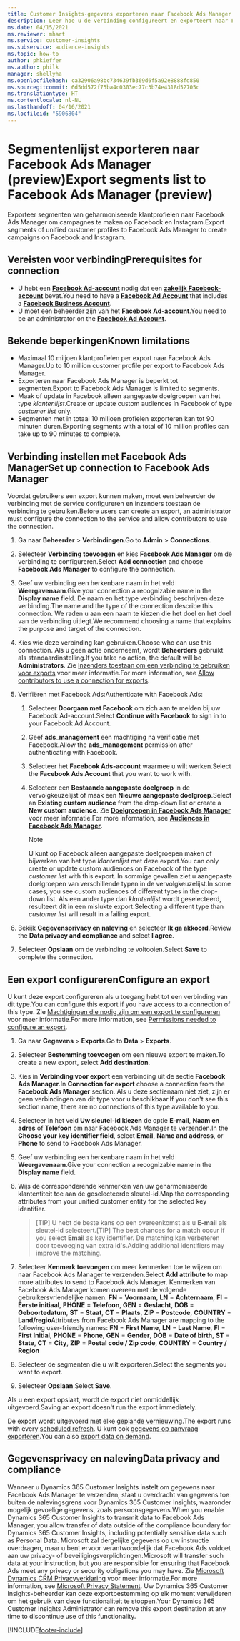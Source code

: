 ```yaml
---
title: Customer Insights-gegevens exporteren naar Facebook Ads Manager
description: Leer hoe u de verbinding configureert en exporteert naar Facebook Ads Manager.
ms.date: 04/15/2021
ms.reviewer: mhart
ms.service: customer-insights
ms.subservice: audience-insights
ms.topic: how-to
author: phkieffer
ms.author: philk
manager: shellyha
ms.openlocfilehash: ca32906a98bc734639fb369d6f5a92e8888fd850
ms.sourcegitcommit: 6d5dd572f75ba4c0303ec77c3b74e4318d52705c
ms.translationtype: HT
ms.contentlocale: nl-NL
ms.lasthandoff: 04/16/2021
ms.locfileid: "5906804"
---
```

# <a name="export-segments-list-to-facebook-ads-manager-preview"></a><span data-ttu-id="ce248-103">Segmentenlijst exporteren naar Facebook Ads Manager (preview)</span><span class="sxs-lookup"><span data-stu-id="ce248-103">Export segments list to Facebook Ads Manager (preview)</span></span>

<span data-ttu-id="ce248-104">Exporteer segmenten van geharmoniseerde klantprofielen naar Facebook Ads Manager om campagnes te maken op Facebook en Instagram.</span><span class="sxs-lookup"><span data-stu-id="ce248-104">Export segments of unified customer profiles to Facebook Ads Manager to create campaigns on Facebook and Instagram.</span></span>

## <a name="prerequisites-for-connection"></a><span data-ttu-id="ce248-105">Vereisten voor verbinding</span><span class="sxs-lookup"><span data-stu-id="ce248-105">Prerequisites for connection</span></span>

- <span data-ttu-id="ce248-106">U hebt een [**Facebook Ad-account**](https://www.facebook.com/business/learn/lessons/step-by-step-ads-manager-account) nodig dat een [**zakelijk Facebook-account**](https://business.facebook.com/) bevat.</span><span class="sxs-lookup"><span data-stu-id="ce248-106">You need to have a [**Facebook Ad Account**](https://www.facebook.com/business/learn/lessons/step-by-step-ads-manager-account) that includes a [**Facebook Business Account**](https://business.facebook.com/).</span></span>
- <span data-ttu-id="ce248-107">U moet een beheerder zijn van het [**Facebook Ad-account**](https://www.facebook.com/business/learn/lessons/step-by-step-ads-manager-account).</span><span class="sxs-lookup"><span data-stu-id="ce248-107">You need to be an administrator on the [**Facebook Ad Account**](https://www.facebook.com/business/learn/lessons/step-by-step-ads-manager-account).</span></span>

## <a name="known-limitations"></a><span data-ttu-id="ce248-108">Bekende beperkingen</span><span class="sxs-lookup"><span data-stu-id="ce248-108">Known limitations</span></span>

- <span data-ttu-id="ce248-109">Maximaal 10 miljoen klantprofielen per export naar Facebook Ads Manager.</span><span class="sxs-lookup"><span data-stu-id="ce248-109">Up to 10 million customer profile per export to Facebook Ads Manager.</span></span>
- <span data-ttu-id="ce248-110">Exporteren naar Facebook Ads Manager is beperkt tot segmenten.</span><span class="sxs-lookup"><span data-stu-id="ce248-110">Export to Facebook Ads Manager is limited to segments.</span></span>
- <span data-ttu-id="ce248-111">Maak of update in Facebook alleen aangepaste doelgroepen van het type *klantenlijst*.</span><span class="sxs-lookup"><span data-stu-id="ce248-111">Create or update custom audiences in Facebook of type *customer list* only.</span></span>
- <span data-ttu-id="ce248-112">Segmenten met in totaal 10 miljoen profielen exporteren kan tot 90 minuten duren.</span><span class="sxs-lookup"><span data-stu-id="ce248-112">Exporting segments with a total of 10 million profiles can take up to 90 minutes to complete.</span></span>

## <a name="set-up-connection-to-facebook-ads-manager"></a><span data-ttu-id="ce248-113">Verbinding instellen met Facebook Ads Manager</span><span class="sxs-lookup"><span data-stu-id="ce248-113">Set up connection to Facebook Ads Manager</span></span>

<span data-ttu-id="ce248-114">Voordat gebruikers een export kunnen maken, moet een beheerder de verbinding met de service configureren en inzenders toestaan de verbinding te gebruiken.</span><span class="sxs-lookup"><span data-stu-id="ce248-114">Before users can create an export, an administrator must configure the connection to the service and allow contributors to use the connection.</span></span>

1. <span data-ttu-id="ce248-115">Ga naar **Beheerder** > **Verbindingen**.</span><span class="sxs-lookup"><span data-stu-id="ce248-115">Go to **Admin** > **Connections**.</span></span>

1. <span data-ttu-id="ce248-116">Selecteer **Verbinding toevoegen** en kies **Facebook Ads Manager** om de verbinding te configureren.</span><span class="sxs-lookup"><span data-stu-id="ce248-116">Select **Add connection** and choose **Facebook Ads Manager** to configure the connection.</span></span>

1. <span data-ttu-id="ce248-117">Geef uw verbinding een herkenbare naam in het veld **Weergavenaam**.</span><span class="sxs-lookup"><span data-stu-id="ce248-117">Give your connection a recognizable name in the **Display name** field.</span></span> <span data-ttu-id="ce248-118">De naam en het type verbinding beschrijven deze verbinding.</span><span class="sxs-lookup"><span data-stu-id="ce248-118">The name and the type of the connection describe this connection.</span></span> <span data-ttu-id="ce248-119">We raden u aan een naam te kiezen die het doel en het doel van de verbinding uitlegt.</span><span class="sxs-lookup"><span data-stu-id="ce248-119">We recommend choosing a name that explains the purpose and target of the connection.</span></span>

1. <span data-ttu-id="ce248-120">Kies wie deze verbinding kan gebruiken.</span><span class="sxs-lookup"><span data-stu-id="ce248-120">Choose who can use this connection.</span></span> <span data-ttu-id="ce248-121">Als u geen actie onderneemt, wordt **Beheerders** gebruikt als standaardinstelling.</span><span class="sxs-lookup"><span data-stu-id="ce248-121">If you take no action, the default will be **Administrators**.</span></span> <span data-ttu-id="ce248-122">Zie [Inzenders toestaan om een verbinding te gebruiken voor exports](connections.md#allow-contributors-to-use-a-connection-for-exports) voor meer informatie.</span><span class="sxs-lookup"><span data-stu-id="ce248-122">For more information, see [Allow contributors to use a connection for exports](connections.md#allow-contributors-to-use-a-connection-for-exports).</span></span>

1. <span data-ttu-id="ce248-123">Verifiëren met Facebook Ads:</span><span class="sxs-lookup"><span data-stu-id="ce248-123">Authenticate with Facebook Ads:</span></span> 

   1. <span data-ttu-id="ce248-124">Selecteer **Doorgaan met Facebook** om zich aan te melden bij uw Facebook Ad-account.</span><span class="sxs-lookup"><span data-stu-id="ce248-124">Select **Continue with Facebook** to sign in to your Facebook Ad Account.</span></span>

   1. <span data-ttu-id="ce248-125">Geef **ads_management** een machtiging na verificatie met Facebook.</span><span class="sxs-lookup"><span data-stu-id="ce248-125">Allow the **ads_management** permission after authenticating with Facebook.</span></span>

   1. <span data-ttu-id="ce248-126">Selecteer het **Facebook Ads-account** waarmee u wilt werken.</span><span class="sxs-lookup"><span data-stu-id="ce248-126">Select the **Facebook Ads Account** that you want to work with.</span></span>

   1. <span data-ttu-id="ce248-127">Selecteer een **Bestaande aangepaste doelgroep** in de vervolgkeuzelijst of maak een **Nieuwe aangepaste doelgroep**.</span><span class="sxs-lookup"><span data-stu-id="ce248-127">Select an **Existing custom audience** from the drop-down list or create a **New custom audience**.</span></span> <span data-ttu-id="ce248-128">Zie [**Doelgroepen in Facebook Ads Manager**](https://www.facebook.com/business/help/744354708981227?id=2469097953376494) voor meer informatie.</span><span class="sxs-lookup"><span data-stu-id="ce248-128">For more information, see [**Audiences in Facebook Ads Manager**](https://www.facebook.com/business/help/744354708981227?id=2469097953376494).</span></span>
      > [!NOTE]
      > <span data-ttu-id="ce248-129">U kunt op Facebook alleen aangepaste doelgroepen maken of bijwerken van het type *klantenlijst* met deze export.</span><span class="sxs-lookup"><span data-stu-id="ce248-129">You can only create or update custom audiences on Facebook of the type *customer list* with this export.</span></span> <span data-ttu-id="ce248-130">In sommige gevallen ziet u aangepaste doelgroepen van verschillende typen in de vervolgkeuzelijst.</span><span class="sxs-lookup"><span data-stu-id="ce248-130">In some cases, you see custom audiences of different types in the drop-down list.</span></span> <span data-ttu-id="ce248-131">Als een ander type dan *klantenlijst* wordt geselecteerd, resulteert dit in een mislukte export.</span><span class="sxs-lookup"><span data-stu-id="ce248-131">Selecting a different type than *customer list* will result in a failing export.</span></span> 

1. <span data-ttu-id="ce248-132">Bekijk **Gegevensprivacy en naleving** en selecteer **Ik ga akkoord**.</span><span class="sxs-lookup"><span data-stu-id="ce248-132">Review the **Data privacy and compliance** and select **I agree**.</span></span>

1. <span data-ttu-id="ce248-133">Selecteer **Opslaan** om de verbinding te voltooien.</span><span class="sxs-lookup"><span data-stu-id="ce248-133">Select **Save** to complete the connection.</span></span>

## <a name="configure-an-export"></a><span data-ttu-id="ce248-134">Een export configureren</span><span class="sxs-lookup"><span data-stu-id="ce248-134">Configure an export</span></span>

<span data-ttu-id="ce248-135">U kunt deze export configureren als u toegang hebt tot een verbinding van dit type.</span><span class="sxs-lookup"><span data-stu-id="ce248-135">You can configure this export if you have access to a connection of this type.</span></span> <span data-ttu-id="ce248-136">Zie [Machtigingen die nodig zijn om een export te configureren](export-destinations.md#set-up-a-new-export) voor meer informatie.</span><span class="sxs-lookup"><span data-stu-id="ce248-136">For more information, see [Permissions needed to configure an export](export-destinations.md#set-up-a-new-export).</span></span>

1. <span data-ttu-id="ce248-137">Ga naar **Gegevens** > **Exports**.</span><span class="sxs-lookup"><span data-stu-id="ce248-137">Go to **Data** > **Exports**.</span></span>

1. <span data-ttu-id="ce248-138">Selecteer **Bestemming toevoegen** om een nieuwe export te maken.</span><span class="sxs-lookup"><span data-stu-id="ce248-138">To create a new export, select **Add destination**.</span></span> 

1. <span data-ttu-id="ce248-139">Kies in **Verbinding voor export** een verbinding uit de sectie **Facebook Ads Manager**.</span><span class="sxs-lookup"><span data-stu-id="ce248-139">In **Connection for export** choose a connection from the **Facebook Ads Manager** section.</span></span> <span data-ttu-id="ce248-140">Als u deze sectienaam niet ziet, zijn er geen verbindingen van dit type voor u beschikbaar.</span><span class="sxs-lookup"><span data-stu-id="ce248-140">If you don't see this section name, there are no connections of this type available to you.</span></span>

1. <span data-ttu-id="ce248-141">Selecteer in het veld **Uw sleutel-id kiezen** de optie **E-mail**, **Naam en adres** of **Telefoon** om naar Facebook Ads Manager te verzenden.</span><span class="sxs-lookup"><span data-stu-id="ce248-141">In the **Choose your key identifier field**, select **Email**, **Name and address**, or **Phone** to send to Facebook Ads Manager.</span></span> 

1. <span data-ttu-id="ce248-142">Geef uw verbinding een herkenbare naam in het veld **Weergavenaam**.</span><span class="sxs-lookup"><span data-stu-id="ce248-142">Give your connection a recognizable name in the **Display name** field.</span></span>

1. <span data-ttu-id="ce248-143">Wijs de corresponderende kenmerken van uw geharmoniseerde klantentiteit toe aan de geselecteerde sleutel-id.</span><span class="sxs-lookup"><span data-stu-id="ce248-143">Map the corresponding attributes from your unified customer entity for the selected key identifier.</span></span>
   > <span data-ttu-id="ce248-144">[TIP] U hebt de beste kans op een overeenkomst als u **E-mail** als sleutel-id selecteert.</span><span class="sxs-lookup"><span data-stu-id="ce248-144">[TIP] The best chances for a match occur if you select **Email** as key identifier.</span></span> <span data-ttu-id="ce248-145">De matching kan verbeteren door toevoeging van extra id's.</span><span class="sxs-lookup"><span data-stu-id="ce248-145">Adding additional identifiers may improve the matching.</span></span>

1. <span data-ttu-id="ce248-146">Selecteer **Kenmerk toevoegen** om meer kenmerken toe te wijzen om naar Facebook Ads Manager te verzenden.</span><span class="sxs-lookup"><span data-stu-id="ce248-146">Select **Add attribute** to map more attributes to send to Facebook Ads Manager.</span></span> <span data-ttu-id="ce248-147">Kenmerken van Facebook Ads Manager komen overeen met de volgende gebruikersvriendelijke namen: **FN** = **Voornaam**, **LN** = **Achternaam**, **FI** = **Eerste initiaal**, **PHONE** = **Telefoon**, **GEN** = **Geslacht**, **DOB** = **Geboortedatum**, **ST** = **Staat**, **CT** = **Plaats**, **ZIP** = **Postcode**, **COUNTRY** = **Land/regio**</span><span class="sxs-lookup"><span data-stu-id="ce248-147">Attributes from Facebook Ads Manager are mapping to the following user-friendly names: **FN** = **First Name**, **LN** = **Last Name**, **FI** = **First Initial**, **PHONE** = **Phone**, **GEN** = **Gender**, **DOB** = **Date of birth**, **ST** = **State**, **CT** = **City**, **ZIP** = **Postal code / Zip code**, **COUNTRY** = **Country / Region**</span></span>

1. <span data-ttu-id="ce248-148">Selecteer de segmenten die u wilt exporteren.</span><span class="sxs-lookup"><span data-stu-id="ce248-148">Select the segments you want to export.</span></span>

1. <span data-ttu-id="ce248-149">Selecteer **Opslaan**.</span><span class="sxs-lookup"><span data-stu-id="ce248-149">Select **Save**.</span></span>

<span data-ttu-id="ce248-150">Als u een export opslaat, wordt de export niet onmiddellijk uitgevoerd.</span><span class="sxs-lookup"><span data-stu-id="ce248-150">Saving an export doesn't run the export immediately.</span></span>

<span data-ttu-id="ce248-151">De export wordt uitgevoerd met elke [geplande vernieuwing](system.md#schedule-tab).</span><span class="sxs-lookup"><span data-stu-id="ce248-151">The export runs with every [scheduled refresh](system.md#schedule-tab).</span></span> <span data-ttu-id="ce248-152">U kunt ook [gegevens op aanvraag exporteren](export-destinations.md#run-exports-on-demand).</span><span class="sxs-lookup"><span data-stu-id="ce248-152">You can also [export data on demand](export-destinations.md#run-exports-on-demand).</span></span> 

## <a name="data-privacy-and-compliance"></a><span data-ttu-id="ce248-153">Gegevensprivacy en naleving</span><span class="sxs-lookup"><span data-stu-id="ce248-153">Data privacy and compliance</span></span>

<span data-ttu-id="ce248-154">Wanneer u Dynamics 365 Customer Insights instelt om gegevens naar Facebook Ads Manager te verzenden, staat u overdracht van gegevens toe buiten de nalevingsgrens voor Dynamics 365 Customer Insights, waaronder mogelijk gevoelige gegevens, zoals persoonsgegevens.</span><span class="sxs-lookup"><span data-stu-id="ce248-154">When you enable Dynamics 365 Customer Insights to transmit data to Facebook Ads Manager, you allow transfer of data outside of the compliance boundary for Dynamics 365 Customer Insights, including potentially sensitive data such as Personal Data.</span></span> <span data-ttu-id="ce248-155">Microsoft zal dergelijke gegevens op uw instructie overdragen, maar u bent ervoor verantwoordelijk dat Facebook Ads voldoet aan uw privacy- of beveiligingsverplichtingen.</span><span class="sxs-lookup"><span data-stu-id="ce248-155">Microsoft will transfer such data at your instruction, but you are responsible for ensuring that Facebook Ads meet any privacy or security obligations you may have.</span></span> <span data-ttu-id="ce248-156">Zie [Microsoft Dynamics CRM Privacyverklaring](https://go.microsoft.com/fwlink/?linkid=396732) voor meer informatie.</span><span class="sxs-lookup"><span data-stu-id="ce248-156">For more information, see [Microsoft Privacy Statement](https://go.microsoft.com/fwlink/?linkid=396732).</span></span>
<span data-ttu-id="ce248-157">Uw Dynamics 365 Customer Insights-beheerder kan deze exportbestemming op elk moment verwijderen om het gebruik van deze functionaliteit te stoppen.</span><span class="sxs-lookup"><span data-stu-id="ce248-157">Your Dynamics 365 Customer Insights Administrator can remove this export destination at any time to discontinue use of this functionality.</span></span>


[!INCLUDE[footer-include](../includes/footer-banner.md)]
